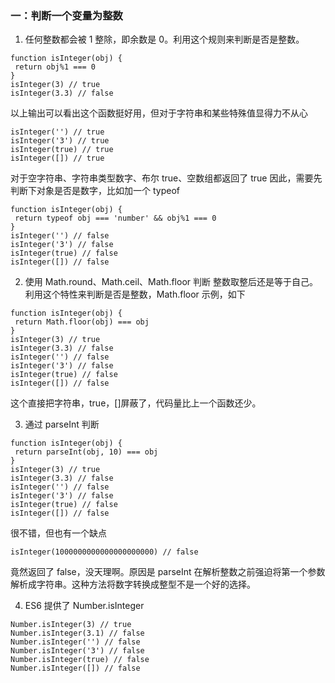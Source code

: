 ### 一：判断一个变量为整数

1. 任何整数都会被 1 整除，即余数是 0。利用这个规则来判断是否是整数。

```
function isInteger(obj) {
 return obj%1 === 0
}
isInteger(3) // true
isInteger(3.3) // false
```

以上输出可以看出这个函数挺好用，但对于字符串和某些特殊值显得力不从心

```
isInteger('') // true
isInteger('3') // true
isInteger(true) // true
isInteger([]) // true
```

对于空字符串、字符串类型数字、布尔 true、空数组都返回了 true
因此，需要先判断下对象是否是数字，比如加一个 typeof

```
function isInteger(obj) {
 return typeof obj === 'number' && obj%1 === 0
}
isInteger('') // false
isInteger('3') // false
isInteger(true) // false
isInteger([]) // false
```

2. 使用 Math.round、Math.ceil、Math.floor 判断
   整数取整后还是等于自己。利用这个特性来判断是否是整数，Math.floor 示例，如下

```
function isInteger(obj) {
 return Math.floor(obj) === obj
}
isInteger(3) // true
isInteger(3.3) // false
isInteger('') // false
isInteger('3') // false
isInteger(true) // false
isInteger([]) // false
```

这个直接把字符串，true，[]屏蔽了，代码量比上一个函数还少。

3. 通过 parseInt 判断

```
function isInteger(obj) {
 return parseInt(obj, 10) === obj
}
isInteger(3) // true
isInteger(3.3) // false
isInteger('') // false
isInteger('3') // false
isInteger(true) // false
isInteger([]) // false
```

很不错，但也有一个缺点

```
isInteger(1000000000000000000000) // false
```

竟然返回了 false，没天理啊。原因是 parseInt 在解析整数之前强迫将第一个参数解析成字符串。这种方法将数字转换成整型不是一个好的选择。

4. ES6 提供了 Number.isInteger

```
Number.isInteger(3) // true
Number.isInteger(3.1) // false
Number.isInteger('') // false
Number.isInteger('3') // false
Number.isInteger(true) // false
Number.isInteger([]) // false
```
